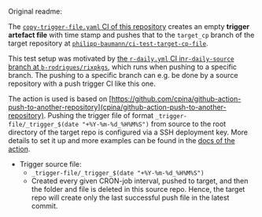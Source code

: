 Original readme:

The [`copy-trigger-file.yaml` CI of this repository](https://github.com/philipp-baumann/ci-test-source-cp-file/blob/main/.github/workflows/copy-trigger-file.yaml)
creates an empty **trigger artefact file** with time stamp and pushes that to
the `target_cp` branch of the target repository at
[`philipp-baumann/ci-test-target-cp-file`](https://github.com/philipp-baumann/ci-test-target-cp-file).

This test setup was motivated by [the `r-daily.yml` CI in`r-daily-source` branch at
`b-rodrigues/rixpkgs`](https://github.com/b-rodrigues/nixpkgs/blob/r-daily-source/.github/workflows/r-daily.yml),
which runs when pushing to a specific branch. The pushing to a specific branch
can e.g. be done by a source repository with a push trigger CI like this one.

The action is used is based on
[https://github.com/cpina/github-action-push-to-another-repository](cpina/github-action-push-to-another-repository).
Pushing the trigger file of format `_trigger-file/_trigger_$(date "+%Y-%m-%d_%H%M%S")`
from source to the root directory of the target repo is configured via a SSH
deployment key. More details to set it up and more examples can be found in the [docs of the 
action](https://cpina.github.io/push-to-another-repository-docs/setup.html#setup-using-ssh-deploy-keys).

- Trigger source file:
  - `_trigger-file/_trigger_$(date "+%Y-%m-%d_%H%M%S")`
  - Created every given CRON-job interval, pushed to target, and then the folder
    and file is deleted in this source repo. Hence, the target repo will create
    only the last successful push file in the latest commit.
  
